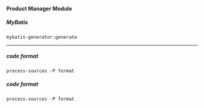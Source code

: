 
#### Product Manager Module 

##### MyBatis
```
mybatis-generator:generate

```

------

##### code format
```
process-sources -P format

```

##### code format
```
process-sources -P format

```
